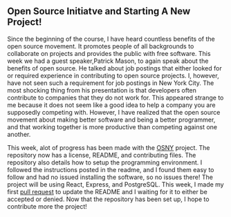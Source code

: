 ## Open Source Initiatve and Starting A New Project!

  Since the beginning of the course, I have heard countless benefits of the open source movement. It promotes people of all backgrounds to collaborate on projects and provides the public with free software. This week we had a guest speaker,Patrick Mason, to again speak about the benefits of open source. He talked about job postings that either looked for or required experience in contributing to open source projects. I, however, have not seen such a requirement for job postings in New York City. The most shocking thing from his presentation is that developers often contribute to companies that they do not work for. This appeared strange to me because it does not seem like a good idea to help a company you are supposedly competing with. However, I have realized that the open source movement about making better software and being a better programmer, and that working together is more productive than competing against one another. 

  This week, alot of progress has been made with the [OSNY](https://github.com/opensource-ny/OpenSource-NY/issues) project. The repository now has a license, README, and contributing files. The repository also details how to setup the programming environment. I followed the instructions posted in the readme, and I found them easy to follow and had no issued installing the software, so no issues there! The project will be using React, Express, and PostgreSQL. This week, I made my first [pull request](https://github.com/opensource-ny/OpenSource-NY/pull/50) to update the README and I waiting for it to either be accepted or denied. Now that the repository has been set up, I hope to contribute more the project!
